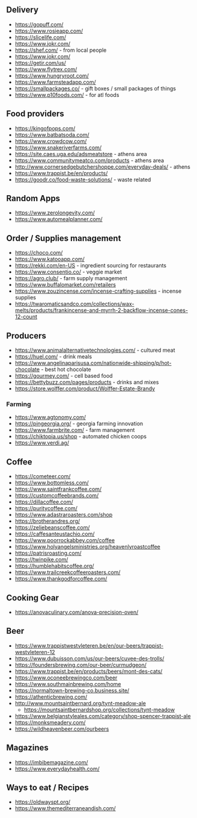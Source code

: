 ## Delivery

- https://gopuff.com/
- https://www.rosieapp.com/
- https://slicelife.com/
- https://www.jokr.com/
- https://shef.com/ - from local people
- https://www.jokr.com/
- https://getir.com/us/
- https://www.flytrex.com/
- https://www.hungryroot.com/
- https://www.farmsteadapp.com/
- https://smallpackages.co/ - gift boxes / small packages of things
- https://www.p10foods.com/ - for atl foods

## Food providers

- https://kingofpops.com/
- https://www.batbatsoda.com/
- https://www.crowdcow.com/
- https://www.snakeriverfarms.com/
- https://site.caes.uga.edu/adsmeatstore - athens area
- https://www.communitymeatco.com/products - athens area
- http://www.cornersedgebutchershoppe.com/everyday-deals/ - athens
- https://www.trappist.be/en/products/
- https://goodr.co/food-waste-solutions/ - waste related


## Random Apps

- https://www.zerolongevity.com/
- https://www.automealplanner.com/

## Order / Supplies management

- https://choco.com/
- https://www.katooapp.com/
- https://rekki.com/en-US - ingredient sourcing for restaurants
- https://www.consentio.co/ - veggie market
- https://agro.club/ - farm supply management
- https://www.buffalomarket.com/retailers 
- https://www.zouzincense.com/incense-crafting-supplies - incense supplies
- https://twaromaticsandco.com/collections/wax-melts/products/frankincense-and-myrrh-2-backflow-incense-cones-12-count


## Producers

- https://www.animalalternativetechnologies.com/ - cultured meat
- https://huel.com/ - drink meals
- https://www.angelinaparisusa.com/nationwide-shipping/p/hot-chocolate - best hot chocolate
- https://gourmey.com/ - cell based food
- https://bettybuzz.com/pages/products - drinks and mixes
- https://store.wolffer.com/product/Wolffer-Estate-Brandy

### Farming

- https://www.agtonomy.com/
- https://pingeorgia.org/ - georgia farming innovation
- https://www.farmbrite.com/ - farm management
- https://chiktopia.us/shop - automated chicken coops
- https://www.verdi.ag/


## Coffee

- https://cometeer.com/
- https://www.bottomless.com/
- https://www.saintfrankcoffee.com/
- https://customcoffeebrands.com/
- https://dillacoffee.com/
- https://puritycoffee.com/
- https://www.adastraroasters.com/shop
- https://brotherandres.org/
- https://zeliebeanscoffee.com/
- https://caffesanteustachio.com/
- https://www.poorrockabbey.com/coffee
- https://www.holyangelsministries.org/heavenlyroastcoffee
- https://patrisroasting.com/
- https://twinpike.com/
- https://humblehabitscoffee.org/
- https://www.trailcreekcoffeeroasters.com/
- https://www.thankgodforcoffee.com/

## Cooking Gear

- https://anovaculinary.com/anova-precision-oven/

## Beer

- https://www.trappistwestvleteren.be/en/our-beers/trappist-westvleteren-12
- https://www.dubuisson.com/us/our-beers/cuvee-des-trolls/
- https://foundersbrewing.com/our-beer/curmudgeon/
- https://www.trappist.be/en/products/beers/mont-des-cats/
- https://www.oconeebrewingco.com/beer
- https://www.southmainbrewing.com/home
- https://normaltown-brewing-co.business.site/
- https://athenticbrewing.com/
- http://www.mountsaintbernard.org/tynt-meadow-ale
  - https://mountsaintbernardshop.org/collections/tynt-meadow
- https://www.belgianstyleales.com/category/shop-spencer-trappist-ale
- https://monksmeadery.com/
- https://wildheavenbeer.com/ourbeers

## Magazines

- https://imbibemagazine.com/
- https://www.everydayhealth.com/


## Ways to eat / Recipes
- https://oldwayspt.org/
- https://www.themediterraneandish.com/